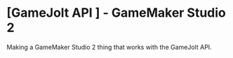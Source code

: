 <h1>
  [GameJolt API ] - GameMaker Studio 2
</h1>

<div>
  <p>
    Making a GameMaker Studio 2 thing that works with the GameJolt API.
  </p>
</div>
